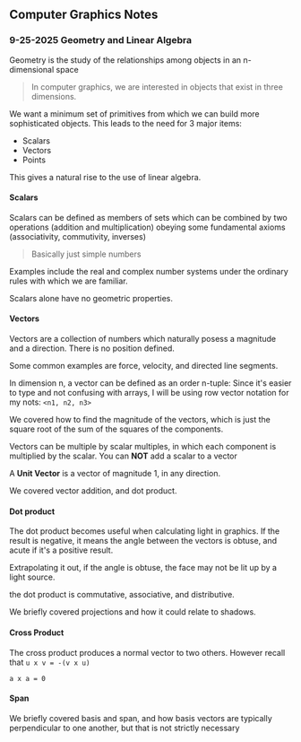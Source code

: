 ## Computer Graphics Notes
### 9-25-2025 Geometry and Linear Algebra

Geometry is the study of the relationships among objects in an n-dimensional space
> In computer graphics, we are interested in objects that exist in three dimensions.

We want a minimum set of primitives from which we can build more sophisticated objects. This leads to the need for 3 major items:
* Scalars
* Vectors
* Points

This gives a natural rise to the use of linear algebra.

#### Scalars
Scalars can be defined as members of sets which can be combined by two operations (addition and multiplication) obeying some fundamental axioms (associativity, commutivity, inverses)
> Basically just simple numbers

Examples include the real and complex number systems under the ordinary rules with which we are familiar.

Scalars alone have no geometric properties.

#### Vectors
Vectors are a collection of numbers which naturally posess a magnitude and a direction. There is no position defined.

Some common examples are force, velocity, and directed line segments.

In dimension n, a vector can be defined as an order n-tuple: Since it's easier to type and not confusing with arrays, I will be using row vector notation for my nots: `<n1, n2, n3>`

We covered how to find the magnitude of the vectors, which is just the square root of the sum of the squares of the components.

Vectors can be multiple by scalar multiples, in which each component is multiplied by the scalar. You can **NOT** add a scalar to a vector

A **Unit Vector** is a vector of magnitude 1, in any direction.

We covered vector addition, and dot product.

#### Dot product
The dot product becomes useful when calculating light in graphics. If the result is negative, it means the angle between the vectors is obtuse, and acute if it's a positive result.

Extrapolating it out, if the angle is obtuse, the face may not be lit up by a light source. 

the dot product is commutative, associative, and distributive.

We briefly covered projections and how it could relate to shadows.

#### Cross Product
The cross product produces a normal vector to two others. However recall that `u x v = -(v x u)`

`a x a = 0`

#### Span
We briefly covered basis and span, and how basis vectors are typically perpendicular to one another, but that is not strictly necessary
